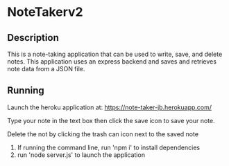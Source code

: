 # NoteTakerv2

## Description

This is a note-taking application that can be used to write, save, and delete notes. This application uses an express backend and saves and retrieves note data from a JSON file.

## Running

Launch the heroku application at: https://note-taker-jb.herokuapp.com/

Type your note in the text box then click the save icon to save your note.

Delete the not by clicking the trash can icon next to the saved note

1. If running the command line, run 'npm i' to install dependencies
2. run 'node server.js' to launch the application
